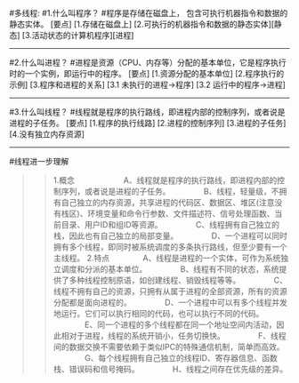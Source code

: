 #多线程:
#1.什么叫程序？
#程序是存储在磁盘上， 包含可执行机器指令和数据的静态实体。
[要点]
[1.存储在磁盘上]
[2.可执行的机器指令和数据的静态实体][静态] 
[3.活动状态的计算机程序][进程]
****************************
#2.什么叫进程？
#进程是资源（CPU、内存等）分配的基本单位，它是程序执行时的一个实例，即运行中的程序。
[要点]
[1.资源分配的基本单位]
[2.程序执行的示例]
[3.程序和进程的关系] 
[3.1 未执行的进程->程序]
[3.2 运行中的程序->进程]
****************************
#3.什么叫线程？
#线程就是程序的执行路线，即进程内部的控制序列，或者说是进程的子任务。
[要点]
[1.程序的执行线路]
[2.进程的控制序列]
[3.进程的子任务]
[4.没有独立内存资源]
****************************

#线程进一步理解
>>1.概念　　
　　　　A、线程就是程序的执行路线，即进程内部的控制序列，或者说是进程的子任务。
　　　　B、线程，轻量级，不拥有自己独立的内存资源，共享进程的代码区、数据区、堆区(注意没有栈区)、环境变量和命令行参数、文件描述符、信号处理函数、当前目录、用户ID和组ID等资源。
　　　　C、线程拥有自己独立的栈，因此也有自己独立的局部变量。
　　　　D、一个进程可以同时拥有多个线程，即同时被系统调度的多条执行路线，但至少要有一个主线程。
>>2.特点
　　　　A、线程是进程的一个实体，可作为系统独立调度和分派的基本单位。
　　　　B、线程有不同的状态，系统提供了多种线程控制原语，如创建线程、销毁线程等等。
　　　　C、线程不拥有自己的资源，只拥有从属于进程的全部资源，所有的资源分配都是面向进程的。
　　　　D、一个进程中可以有多个线程并发地运行。它们可以执行相同的代码，也可以执行不同的代码。
　　　　E、同一个进程的多个线程都在同一个地址空间内活动，因此相对于进程，线程的系统开销小，任务切换快。
　　　　F、线程间的数据交换不需要依赖于类似IPC的特殊通信机制，简单而高效。
　　　　G、每个线程拥有自己独立的线程ID、寄存器信息、函数栈、错误码和信号掩码。
　　　　H、线程之间存在优先级的差异。